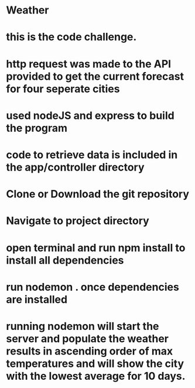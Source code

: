 # Weather
# this is the code challenge. 
# http request was made to the API provided to get the current forecast for four seperate cities
# used nodeJS and express to build the program
# code to retrieve data is included in the app/controller directory

# Clone or Download the git repository
# Navigate to project directory
# open terminal and run npm install to install all dependencies

# run nodemon . once dependencies are installed
# running nodemon will start the server and populate the weather results in ascending order of max temperatures and will show the city with the lowest average for 10 days. 

